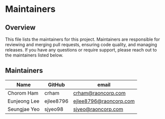 # Maintainers

## Overview

This file lists the maintainers for this project. Maintainers are responsible for reviewing and merging pull requests, ensuring code quality, and managing releases. 
If you have any questions or require support, please reach out to the maintainers listed below.


## Maintainers

| Name                      | GitHub                  | email                               |
|---------------------------|------------------|--------------------------------------------|
| Chorom Ham         | crham          | crham@raoncorp.com                   |
| Eunjeong Lee         | ejlee8796          | ejlee8796@raoncorp.com                   |
| Seungjae Yeo        | sjyeo98        | sjyeo@raoncorp.com                   |
